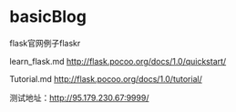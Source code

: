 # basicBlog
flask官网例子flaskr

learn_flask.md  http://flask.pocoo.org/docs/1.0/quickstart/

Tutorial.md  http://flask.pocoo.org/docs/1.0/tutorial/

测试地址：http://95.179.230.67:9999/
